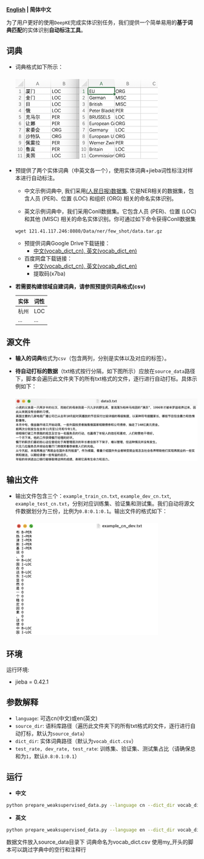 <p align="left">
    <b> <a href="https://github.com/zjunlp/DeepKE/blob/main/example/ner/prepare-data/README.md">English</a> | 简体中文 </b>
</p>

为了用户更好的使用`DeepKE`完成实体识别任务，我们提供一个简单易用的**基于词典匹配**的实体识别**自动标注工具**。

## 词典
- 词典格式如下所示：
    <h3 align="left">
        <img src="pics/vocab_dict.png", width=375>
    </h3>
- 预提供了两个实体词典（中英文各一个），使用实体词典+jieba词性标注对样本进行自动标注。

    - 中文示例词典中, 我们采用[(人民日报)数据集](https://github.com/OYE93/Chinese-NLP-Corpus/tree/master/NER/People's%20Daily). 它是NER相关的数据集，包含人员 (PER)、位置 (LOC) 和组织 (ORG) 相关的命名实体识别。

    - 英文示例词典中，我们采用Conll数据集。它包含人员 (PER)、位置 (LOC) 和其他 (MISC) 相关的命名实体识别。你可通过如下命令获得Conll数据集

    ```shell
    wget 121.41.117.246:8080/Data/ner/few_shot/data.tar.gz
    ```

    - 预提供词典Google Drive下载链接： 
        - [中文(vocab_dict_cn), 英文(vocab_dict_en)](https://drive.google.com/drive/folders/1PGANizeTsvEQFYTL8O1jrDLZwk_MPqO0?usp=sharing)
    - 百度网盘下载链接： 
        - [中文(vocab_dict_cn), 英文(vocab_dict_en)](https://pan.baidu.com/s/1a07W42ZByeZ00MZp5pZgxg) 
        - 提取码(x7ba)

- **若需要构建领域自建词典，请参照预提供词典格式(csv)**

    | 实体 | 词性 |
    |  --------  | ------  |
    |  杭州  | LOC  |
    |  ...  | ...  |

## 源文件

- **输入的词典**格式为`csv`（包含两列，分别是实体以及对应的标签）。

- **待自动打标的数据**（txt格式按行分隔，如下图所示）应放在`source_data`路径下，脚本会遍历此文件夹下的所有txt格式的文件，逐行进行自动打标。具体示例如下：
    <h3 align="left">
        <img src="pics/input_data_format.png", width=700>
    </h3>


## 输出文件

- 输出文件包含三个：`example_train_cn.txt`, `example_dev_cn.txt`, `example_test_cn.txt`，分别对应训练集、验证集和测试集。我们自动将源文件数据划分为三份，比例为`0.8:0.1:0.1`。输出文件的格式如下：
    <h3 align="left">
        <img src="pics/output_data_format.png", width=375>
    </h3>




## 环境
运行环境:  
- jieba = 0.42.1

## 参数解释

- `language`: 可选cn(中文)或en(英文)
- `source_dir`: 语料库路径（遍历此文件夹下的所有txt格式的文件，逐行进行自动打标，默认为`source_data`）
- `dict_dir`: 实体词典路径（默认为`vocab_dict.csv`）
- `test_rate, dev_rate, test_rate`: 训练集、验证集、测试集占比（请确保总和为`1`，默认`0.8:0.1:0.1`）

## 运行

- **中文**
```bash
python prepare_weaksupervised_data.py --language cn --dict_dir vocab_dict_cn.csv
```

- **英文**
```bash
python prepare_weaksupervised_data.py --language en --dict_dir vocab_dict_en.csv
```


数据文件放入source_data目录下
词典命名为vocab_dict.csv
使用my_开头的脚本可以跳过字典中的空行和注释行
